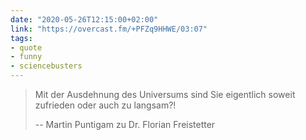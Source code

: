 ```yaml
---
date: "2020-05-26T12:15:00+02:00"
link: "https://overcast.fm/+PFZq9HHWE/03:07"
tags:
- quote
- funny
- sciencebusters
---
```


> Mit der Ausdehnung des Universums sind Sie eigentlich soweit zufrieden oder auch zu langsam?!
> 
> -- Martin Puntigam zu  Dr. Florian Freistetter
